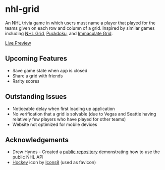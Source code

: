 # nhl-grid

An NHL trivia game in which users must name a player that played for the teams given on each row and column of a grid. Inspired by similar games including [NHL Grid](https://www.nhlgrid.com/), [Puckdoku](https://www.puckdoku.com/), and [Immaculate Grid](https://www.immaculategrid.com/hockey).

[Live Preview](https://nhlgrid.netlify.app)

## Upcoming Features

- Save game state when app is closed
- Share a grid with friends
- Rarity scores

## Outstanding Issues

- Noticeable delay when first loading up application
- No verification that a grid is solvable (due to Vegas and Seattle having relatively few players who have played for other teams)
- Website not optimized for mobile devices

## Acknowledgements

- Drew Hynes - Created a [public repository](https://gitlab.com/dword4/nhlapi) demonstrating how to use the public NHL API
- <a target="_blank" href="https://icons8.com/icon/VsWqVLtsYbu2/hockey">Hockey</a> icon by <a target="_blank" href="https://icons8.com">Icons8</a> (used as favicon)
